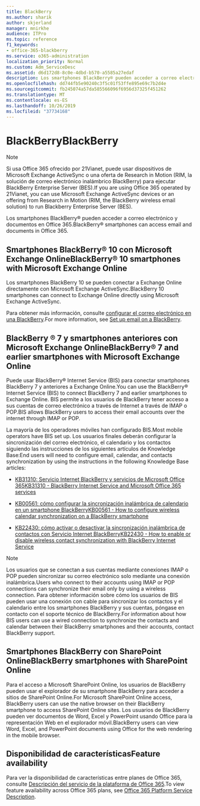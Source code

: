 ```yaml
---
title: BlackBerry
ms.author: sharik
author: skjerland
manager: mnirkhe
audience: ITPro
ms.topic: reference
f1_keywords:
- office-365-blackberry
ms.service: o365-administration
localization_priority: Normal
ms.custom: Adm_ServiceDesc
ms.assetid: d6d172d8-8c0e-4dbd-b570-a5585a27edaf
description: Los smartphones BlackBerry® pueden acceder a correo electrónico y documentos en Office 365.
ms.openlocfilehash: dd744fb5e90240c3f5c01f53ffe895e69c7b2d4e
ms.sourcegitcommit: fb245074a57da585566096f6956d37325f451262
ms.translationtype: MT
ms.contentlocale: es-ES
ms.lasthandoff: 10/26/2019
ms.locfileid: "37734168"
---
```

# <a name="blackberry"></a><span data-ttu-id="2afd5-103">BlackBerry</span><span class="sxs-lookup"><span data-stu-id="2afd5-103">BlackBerry</span></span>

> [!NOTE]
> <span data-ttu-id="2afd5-104">Si usa Office 365 ofrecido por 21Vianet, puede usar dispositivos de Microsoft Exchange ActiveSync o una oferta de Research in Motion (RIM, la solución de correo electrónico inalámbrico BlackBerry) para ejecutar BlackBerry Enterprise Server (BES).</span><span class="sxs-lookup"><span data-stu-id="2afd5-104">If you are using Office 365 operated by 21Vianet, you can use Microsoft Exchange ActiveSync devices or an offering from Research in Motion (RIM, the BlackBerry wireless email solution) to run Blackberry Enterprise Server (BES).</span></span> 
  
<span data-ttu-id="2afd5-105">Los smartphones BlackBerry® pueden acceder a correo electrónico y documentos en Office 365.</span><span class="sxs-lookup"><span data-stu-id="2afd5-105">BlackBerry® smartphones can access email and documents in Office 365.</span></span>
  
## <a name="blackberry-10-smartphones-with-microsoft-exchange-online"></a><span data-ttu-id="2afd5-106">Smartphones BlackBerry® 10 con Microsoft Exchange Online</span><span class="sxs-lookup"><span data-stu-id="2afd5-106">BlackBerry® 10 smartphones with Microsoft Exchange Online</span></span>

<span data-ttu-id="2afd5-107">Los smartphones BlackBerry 10 se pueden conectar a Exchange Online directamente con Microsoft Exchange ActiveSync.</span><span class="sxs-lookup"><span data-stu-id="2afd5-107">BlackBerry 10 smartphones can connect to Exchange Online directly using Microsoft Exchange ActiveSync.</span></span>
  
<span data-ttu-id="2afd5-108">Para obtener más información, consulte [configurar el correo electrónico en una BlackBerry](https://go.microsoft.com/fwlink/?linkid=863394).</span><span class="sxs-lookup"><span data-stu-id="2afd5-108">For more information, see [Set up email on a BlackBerry](https://go.microsoft.com/fwlink/?linkid=863394).</span></span>
  
## <a name="blackberry-7-and-earlier-smartphones-with-microsoft-exchange-online"></a><span data-ttu-id="2afd5-109">BlackBerry ® 7 y smartphones anteriores con Microsoft Exchange Online</span><span class="sxs-lookup"><span data-stu-id="2afd5-109">BlackBerry® 7 and earlier smartphones with Microsoft Exchange Online</span></span>

<span data-ttu-id="2afd5-110">Puede usar BlackBerry® Internet Service (BIS) para conectar smartphones BlackBerry 7 y anteriores a Exchange Online.</span><span class="sxs-lookup"><span data-stu-id="2afd5-110">You can use the BlackBerry® Internet Service (BIS) to connect BlackBerry 7 and earlier smartphones to Exchange Online.</span></span> <span data-ttu-id="2afd5-111">BIS permite a los usuarios de BlackBerry tener acceso a sus cuentas de correo electrónico a través de Internet a través de IMAP o POP.</span><span class="sxs-lookup"><span data-stu-id="2afd5-111">BIS allows BlackBerry users to access their email accounts over the internet through IMAP or POP.</span></span>
  
<span data-ttu-id="2afd5-112">La mayoría de los operadores móviles han configurado BIS.</span><span class="sxs-lookup"><span data-stu-id="2afd5-112">Most mobile operators have BIS set up.</span></span> <span data-ttu-id="2afd5-113">Los usuarios finales deberán configurar la sincronización del correo electrónico, el calendario y los contactos siguiendo las instrucciones de los siguientes artículos de Knowledge Base:</span><span class="sxs-lookup"><span data-stu-id="2afd5-113">End users will need to configure email, calendar, and contacts synchronization by using the instructions in the following Knowledge Base articles:</span></span>
  
- [<span data-ttu-id="2afd5-114">KB31310: Servicio Internet BlackBerry y servicios de Microsoft Office 365</span><span class="sxs-lookup"><span data-stu-id="2afd5-114">KB31310 - BlackBerry Internet Service and Microsoft Office 365 services</span></span>](https://go.microsoft.com/fwlink/?LinkID=826158&amp;clcid=0x409)
    
- [<span data-ttu-id="2afd5-115">KB00561: cómo configurar la sincronización inalámbrica de calendario en un smartphone BlackBerry</span><span class="sxs-lookup"><span data-stu-id="2afd5-115">KB00561 - How to configure wireless calendar synchronization on a BlackBerry smartphone</span></span>](https://go.microsoft.com/fwlink/?LinkID=826160&amp;clcid=0x409)
    
- [<span data-ttu-id="2afd5-116">KB22430: cómo activar o desactivar la sincronización inalámbrica de contactos con Servicio Internet BlackBerry</span><span class="sxs-lookup"><span data-stu-id="2afd5-116">KB22430 - How to enable or disable wireless contact synchronization with BlackBerry Internet Service</span></span>](https://go.microsoft.com/fwlink/?LinkID=826161&amp;clcid=0x409)
    
> [!NOTE]
> <span data-ttu-id="2afd5-117">Los usuarios que se conectan a sus cuentas mediante conexiones IMAP o POP pueden sincronizar su correo electrónico solo mediante una conexión inalámbrica.</span><span class="sxs-lookup"><span data-stu-id="2afd5-117">Users who connect to their accounts using IMAP or POP connections can synchronize their email only by using a wireless connection.</span></span> <span data-ttu-id="2afd5-118">Para obtener información sobre cómo los usuarios de BIS pueden usar una conexión con cable para sincronizar los contactos y el calendario entre los smartphones BlackBerry y sus cuentas, póngase en contacto con el soporte técnico de BlackBerry.</span><span class="sxs-lookup"><span data-stu-id="2afd5-118">For information about how BIS users can use a wired connection to synchronize the contacts and calendar between their BlackBerry smartphones and their accounts, contact BlackBerry support.</span></span> 
  
## <a name="blackberry-smartphones-with-sharepoint-online"></a><span data-ttu-id="2afd5-119">Smartphones BlackBerry con SharePoint Online</span><span class="sxs-lookup"><span data-stu-id="2afd5-119">BlackBerry smartphones with SharePoint Online</span></span>

<span data-ttu-id="2afd5-120">Para el acceso a Microsoft SharePoint Online, los usuarios de BlackBerry pueden usar el explorador de su smartphone BlackBerry para acceder a sitios de SharePoint Online.</span><span class="sxs-lookup"><span data-stu-id="2afd5-120">For Microsoft SharePoint Online access, BlackBerry users can use the native browser on their BlackBerry smartphone to access SharePoint Online sites.</span></span> <span data-ttu-id="2afd5-121">Los usuarios de BlackBerry pueden ver documentos de Word, Excel y PowerPoint usando Office para la representación Web en el explorador móvil.</span><span class="sxs-lookup"><span data-stu-id="2afd5-121">BlackBerry users can view Word, Excel, and PowerPoint documents using Office for the web rendering in the mobile browser.</span></span>
  
## <a name="feature-availability"></a><span data-ttu-id="2afd5-122">Disponibilidad de características</span><span class="sxs-lookup"><span data-stu-id="2afd5-122">Feature availability</span></span>

<span data-ttu-id="2afd5-123">Para ver la disponibilidad de características entre planes de Office 365, consulte [Descripción del servicio de la plataforma de Office 365](office-365-platform-service-description.md).</span><span class="sxs-lookup"><span data-stu-id="2afd5-123">To view feature availability across Office 365 plans, see [Office 365 Platform Service Description](office-365-platform-service-description.md).</span></span>
  